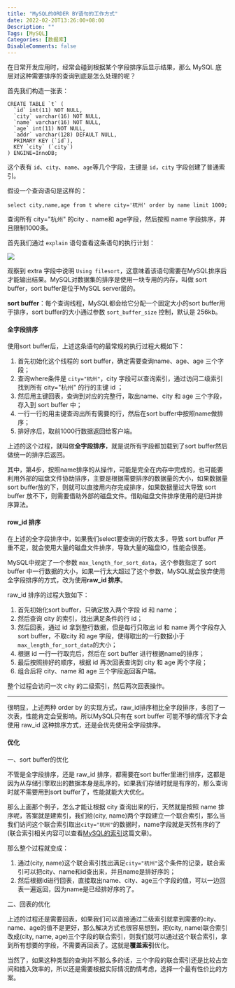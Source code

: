 ```yaml
---
title: "MySQL的ORDER BY语句的工作方式"
date: 2022-02-20T13:26:00+08:00
Description: ""
Tags: [MySQL]
Categories: [数据库]
DisableComments: false
---
```


在日常开发应用时，经常会碰到根据某个字段排序后显示结果，那么 MySQL 底层对这种需要排序的查询到底是怎么处理的呢？

首先我们构造一张表：

```mysql
CREATE TABLE `t` (
  `id` int(11) NOT NULL,
  `city` varchar(16) NOT NULL,
  `name` varchar(16) NOT NULL,
  `age` int(11) NOT NULL,
  `addr` varchar(128) DEFAULT NULL,
  PRIMARY KEY (`id`),
  KEY `city` (`city`)
) ENGINE=InnoDB;
```

这个表有 `id`、`city`、`name`、`age`等几个字段，主键是 `id`，`city` 字段创建了普通索引。

假设一个查询语句是这样的：

```mysql
select city,name,age from t where city='杭州' order by name limit 1000;
```

查询所有 city="杭州" 的city 、name和 age字段，然后按照 name 字段排序，并且限制1000条。



首先我们通过 `explain` 语句查看这条语句的执行计划：

![](/images/orderby/explain.webp)

观察到 extra 字段中说明 `Using filesort`，这意味着该语句需要在MySQL排序后才能输出结果。MySQL对数据集的排序是使用一块专用的内存，叫做 sort buffer，sort buffer是位于MySQL server层的。

**sort buffer**：每个查询线程，MySQL都会给它分配一个固定大小的sort buffer用于排序，sort buffer的大小通过参数 `sort_buffer_size` 控制，默认是 256kb。

#### 全字段排序

使用sort buffer后，上述这条语句的最常规的执行过程大概如下：

1. 首先初始化这个线程的 sort buffer，确定需要查询name、age、age 三个字段；
2. 查询where条件是 `city="杭州"`，city 字段可以查询索引，通过访问二级索引找到所有 city="杭州" 的行的主键 id ；
3. 然后用主键回表，查询到对应的完整行，取出name、city 和 age 三个字段，存入到 sort buffer 中；
4. 一行一行的用主键查询出所有需要的行，然后在sort buffer中按照name做排序；
5. 排好序后，取前1000行数据返回给客户端。

上述的这个过程，就叫做**全字段排序**，就是说所有字段都加载到了sort buffer然后做统一的排序后返回。

其中，第4步，按照name排序的从操作，可能是完全在内存中完成的，也可能要利用外部的磁盘文件协助排序，主要是根据需要排序的数据量的大小，如果数据量 sort buffer放的下，则就可以直接用内存完成排序，如果数据量过大导致 sort buffer 放不下，则需要借助外部的磁盘文件。借助磁盘文件排序使用的是归并排序算法。

#### row_id 排序

在上述的全字段排序中，如果我们select要查询的行数太多，导致 sort buffer 严重不足，就会使用大量的磁盘文件排序，导致大量的磁盘IO，性能会很差。

MySQL中规定了一个参数 `max_length_for_sort_data`，这个参数指定了 sort buffer 中一行数据的大小，如果一行太大超过了这个参数，MySQL就会放弃使用全字段排序的方式，改为使用**raw_id 排序**。

raw_id 排序的过程大致如下：

1. 首先初始化sort buffer，只确定放入两个字段 id 和 name；
2. 然后查询 city 的索引，找出满足条件的行 id；
3. 然后回表，通过 id 拿到整行数据，但是每行只取出 id 和 name 两个字段存入sort buffer，不取city 和 age 字段，使得取出的一行数据小于 `max_length_for_sort_data`的大小；
4. 根据 id 一行一行取完后，然后在 sort buffer 进行根据name的排序；
5. 最后按照排好的顺序，根据 id 再次回表查询到 city 和 age 两个字段；
6. 组合后将 city、name 和 age 三个字段返回客户端。 

整个过程会访问一次 city 的二级索引，然后两次回表操作。

---

很明显，上述两种 order by 的实现方式，raw_id排序相比全字段排序，多回了一次表，性能肯定会受影响。所以MySQL只有在 sort buffer 可能不够的情况下才会使用 raw_id 这种排序方式，还是会优先使用全字段排序。

 #### 优化

一、sort buffer的优化

不管是全字段排序，还是 raw_id 排序，都需要在sort buffer里进行排序，这都是因为从存储引擎取出的数据本身是乱序的，如果我们存储时就是有序的，那么查询时就不需要用到sort buffer了，性能就能大大优化。

那么上面那个例子，怎么才能让根据 city 查询出来的行，天然就是按照 name 排序呢，答案就是建索引，我们给(city, name)两个字段建立一个联合索引，那么当我们访问这个联合索引取出`city="杭州"`的数据时，name字段就是天然有序的了(联合索引相关内容可以查看[MySQL的索引](https://yanghairui.life/post/mysql%E7%9A%84%E7%B4%A2%E5%BC%95%E6%95%B0%E6%8D%AE%E7%BB%93%E6%9E%84/)这篇文章)。

那么整个过程就变成：

1. 通过(city, name)这个联合索引找出满足`city="杭州"`这个条件的记录，联合索引可以把city、name和id查出来，并且name是排好序的；
2. 然后根据id进行回表，直接取出name、city、age三个字段的值，可以一边回表一遍返回，因为name是已经排好序的了。

二、回表的优化

上述的过程还是需要回表，如果我们可以直接通过二级索引就拿到需要的city、name、age的值不是更好，那么解决方式也很容易想到，把(city, name)联合索引改成(city, name, age)三个字段的联合索引，则我们就可以通过这个联合索引，拿到所有想要的字段，不需要再回表了。这就是**覆盖索引**优化。

当然了，如果这种类型的查询并不那么多的话，三个字段的联合索引还是比较占空间和插入效率的，所以还是需要根据实际情况酌情考虑，选择一个最有性价比的方案。








